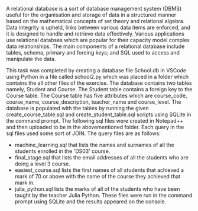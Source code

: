 A relational database is a sort of database management system (DBMS) useful for the organisation and storage of data in a structured manner based on the mathematical concepts of set theory and relational algebra. Data integrity is upheld, links between various data items are enforced, and it is designed to handle and retrieve data effectively. Various applications use relational databses which are popular for their capacity model complex data relationships. The main components of a relational database include tables, schema, primary and foreing keys; and SQL used to access and manipulate the data.

This task was completed by creating a database file School.db in VSCode using Python in a file called school2.py which was placed in a folder which contains the all other files of the exercise. The database contains two tables namely, Student and Course. The Student table contains a foreign key to the Course table. The Course table has five attributes which are course_code, course_name, course_description, teacher_name and course_level. The database is populated with the tables by running the given create_course_table.sql and create_student_table.sql scripts using SQLite in the command prompt. The following sql files were created in Notepad++ and then uploaded to be in the abovementioned folder. Each query in the sql files used some sort of JOIN. The query files are as follows:
- machine_learning.sql that lists the names and surnames of all the students 
  enrolled in the 'DS03' course.
- final_stage.sql that lists the email addresses of all the students who are doing 
  a level 3 course.
- easiest_course.sql lists the first names of all students that achieved a mark of 
  70 or above with the name of the course they achieved that mark in.
- julia_python.sql lists the marks of all of the students who have been taught by 
  the teacher Julia Python.
These files were run in the command prompt using SQLite and the results appeared on the console.
